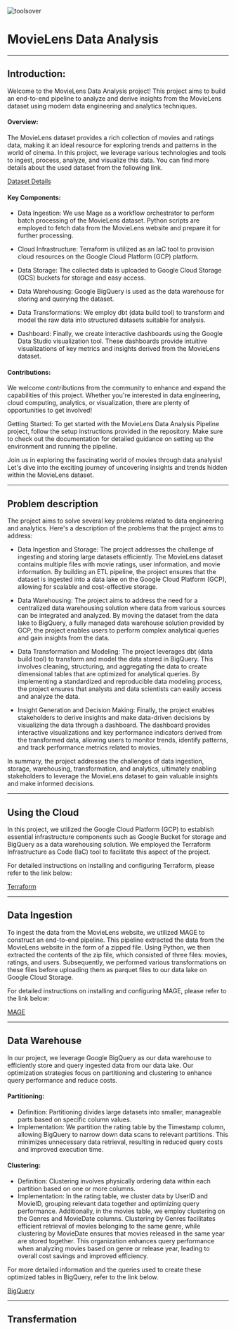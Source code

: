 ![toolsover](https://github.com/Abubakrmali2/DE-Movies-Project/blob/main/Images/Tools%20overview-2.png?raw=true)

# MovieLens Data Analysis
---
## Introduction:
Welcome to the MovieLens Data Analysis project! This project aims to build an end-to-end pipeline  to analyze and derive insights from the MovieLens dataset using modern data engineering and analytics techniques.

#### Overview:
The MovieLens dataset provides a rich collection of movies and ratings data, making it an ideal resource for exploring trends and patterns in the world of cinema. In this project, we leverage various technologies and tools to ingest, process, analyze, and visualize this data.
You can find more details about the used dataset from the following link.

[Dataset Details](https://github.com/Abubakrmali2/DE-Movies-Project/tree/main/Dataset-Details)

#### Key Components:

- Data Ingestion: We use Mage as a workflow orchestrator to perform batch processing of the MovieLens dataset. Python scripts are employed to fetch data from the MovieLens website and prepare it for further processing.

- Cloud Infrastructure: Terraform is utilized as an IaC tool to provision cloud resources on the Google Cloud Platform (GCP) platform.

- Data Storage: The collected data is uploaded to Google Cloud Storage (GCS) buckets for storage and easy access.

- Data Warehousing: Google BigQuery is used as the data warehouse for storing and querying the dataset.
  
- Data Transformations: We employ dbt (data build tool) to transform and model the raw data into structured datasets suitable for analysis.

- Dashboard: Finally, we create interactive dashboards using the Google Data Studio visualization tool. These dashboards provide intuitive visualizations of key metrics and insights derived from the MovieLens dataset.

#### Contributions:
We welcome contributions from the community to enhance and expand the capabilities of this project. Whether you're interested in data engineering, cloud computing, analytics, or visualization, there are plenty of opportunities to get involved!

Getting Started:
To get started with the MovieLens Data Analysis Pipeline project, follow the setup instructions provided in the repository. Make sure to check out the documentation for detailed guidance on setting up the environment and running the pipeline.

Join us in exploring the fascinating world of movies through data analysis! Let's dive into the exciting journey of uncovering insights and trends hidden within the MovieLens dataset.

---

## Problem description

The project aims to solve several key problems related to data engineering and analytics. Here's a description of the problems that the project aims to address:

- Data Ingestion and Storage: The project addresses the challenge of ingesting and storing large datasets efficiently. The MovieLens dataset contains multiple files with movie ratings, user information, and movie information. By building an ETL pipeline, the project ensures that the dataset is ingested into a data lake on the Google Cloud Platform (GCP), allowing for scalable and cost-effective storage.

- Data Warehousing: The project aims to address the need for a centralized data warehousing solution where data from various sources can be integrated and analyzed. By moving the dataset from the data lake to BigQuery, a fully managed data warehouse solution provided by GCP, the project enables users to perform complex analytical queries and gain insights from the data.

- Data Transformation and Modeling: The project leverages dbt (data build tool) to transform and model the data stored in BigQuery. This involves cleaning, structuring, and aggregating the data to create dimensional tables that are optimized for analytical queries. By implementing a standardized and reproducible data modeling process, the project ensures that analysts and data scientists can easily access and analyze the data.

- Insight Generation and Decision Making: Finally, the project enables stakeholders to derive insights and make data-driven decisions by visualizing the data through a dashboard. The dashboard provides interactive visualizations and key performance indicators derived from the transformed data, allowing users to monitor trends, identify patterns, and track performance metrics related to movies.

In summary, the project addresses the challenges of data ingestion, storage, warehousing, transformation, and analytics, ultimately enabling stakeholders to leverage the MovieLens dataset to gain valuable insights and make informed decisions.


---

## Using the Cloud

In this project, we utilized the Google Cloud Platform (GCP) to establish essential infrastructure components such as Google Bucket for storage and BigQuery as a data warehousing solution. We employed the Terraform Infrastructure as Code (IaC) tool to facilitate this aspect of the project. 

For detailed instructions on installing and configuring Terraform, please refer to the link below:

[Terraform](https://github.com/Abubakrmali2/DE-Movies-Project/blob/main/Terraform/README.md)

---

## Data Ingestion

To ingest the data from the MovieLens website, we utilized MAGE to construct an end-to-end pipeline. This pipeline extracted the data from the MovieLens website in the form of a zipped file. Using Python, we then extracted the contents of the zip file, which consisted of three files: movies, ratings, and users. Subsequently, we performed various transformations on these files before uploading them as parquet files to our data lake on Google Cloud Storage.

For detailed instructions on installing and configuring MAGE, please refer to the link below:

[MAGE](https://github.com/Abubakrmali2/DE-Movies-Project/tree/main/MAGE)

---

## Data Warehouse 

In our project, we leverage Google BigQuery as our data warehouse to efficiently store and query ingested data from our data lake. Our optimization strategies focus on partitioning and clustering to enhance query performance and reduce costs.

#### Partitioning:

- Definition: Partitioning divides large datasets into smaller, manageable parts based on specific column values.
- Implementation: We partition the rating table by the Timestamp column, allowing BigQuery to narrow down data scans to relevant partitions. This minimizes unnecessary data retrieval, resulting in reduced query costs and improved execution time.

#### Clustering:

- Definition: Clustering involves physically ordering data within each partition based on one or more columns.
- Implementation:
In the rating table, we cluster data by UserID and MovieID, grouping relevant data together and optimizing query performance.
Additionally, in the movies table, we employ clustering on the Genres and MovieDate columns. Clustering by Genres facilitates efficient retrieval of movies belonging to the same genre, while clustering by MovieDate ensures that movies released in the same year are stored together. This organization enhances query performance when analyzing movies based on genre or release year, leading to overall cost savings and improved efficiency.

For more detailed information and the queries used to create these optimized tables in BigQuery, refer to the link below.

[BigQuery](https://github.com/Abubakrmali2/DE-Movies-Project/tree/main/BigQuery)

---

## Transfermation
